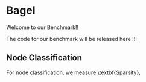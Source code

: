# Bagel
Welcome to our Benchmark!!

The code for our benchmark will be released here !!!
## Node Classification

For node classification, we measure \textbf{Sparsity}, 

